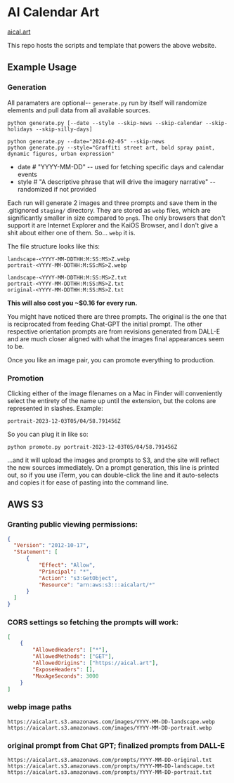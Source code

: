 # AI Calendar Art

[aical.art](https://aical.art)

This repo hosts the scripts and template that powers the above website.

## Example Usage

### Generation

All paramaters are optional-- `generate.py` run by itself will randomize elements and pull data from all available sources.


```
python generate.py [--date --style --skip-news --skip-calendar --skip-holidays --skip-silly-days]

python generate.py --date="2024-02-05" --skip-news
python generate.py --style="Graffiti street art, bold spray paint, dynamic figures, urban expression"
```

* date  # "YYYY-MM-DD"  -- used for fetching specific days and calendar events
* style # "A descriptive phrase that will drive the imagery narrative"  -- randomized if not provided


Each run will generate 2 images and three prompts and save them in the .gitignored `staging/` directory. They are stored as `webp` files, which are significantly smaller in size compared to `png`s. The only browsers that don't support it are Internet Explorer and the KaiOS Browser, and I don't give a shit about either one of them. So... `webp` it is.

The file structure looks like this:

```
landscape-<YYYY-MM-DDTHH:M:SS:MS>Z.webp
portrait-<YYYY-MM-DDTHH:M:SS:MS>Z.webp

landscape-<YYYY-MM-DDTHH:M:SS:MS>Z.txt
portrait-<YYYY-MM-DDTHH:M:SS:MS>Z.txt
original-<YYYY-MM-DDTHH:M:SS:MS>Z.txt
```

**This will also cost you ~$0.16 for every run.**

You might have noticed there are three prompts. The original is the one that is reciprocated from feeding Chat-GPT the initial prompt. The other respective orientation prompts are from revisions generated from DALL-E and are much closer aligned with what the images final appearances seem to be.

Once you like an image pair, you can promote everything to production.


### Promotion
Clicking either of the image filenames on a Mac in Finder will conveniently select the entirety of the name up until the extension, but the colons are represented in slashes. Example:

```
portrait-2023-12-03T05/04/58.791456Z
```

So you can plug it in like so:
```
python promote.py portrait-2023-12-03T05/04/58.791456Z
```

...and it will upload the images and prompts to S3, and the site will reflect the new sources immediately. On a prompt generation, this line is printed out, so if you use iTerm, you can double-click the line and it auto-selects and copies it for ease of pasting into the command line.


## AWS S3

### Granting public viewing permissions:
```json
{
  "Version": "2012-10-17",
  "Statement": [
      {
          "Effect": "Allow",
          "Principal": "*",
          "Action": "s3:GetObject",
          "Resource": "arn:aws:s3:::aicalart/*"
      }
  ]
}

```

### CORS settings so fetching the prompts will work:
```json
[
    {
        "AllowedHeaders": ["*"],
        "AllowedMethods": ["GET"],
        "AllowedOrigins": ["https://aical.art"],
        "ExposeHeaders": [],
        "MaxAgeSeconds": 3000
    }
]

```

### webp image paths
```
https://aicalart.s3.amazonaws.com/images/YYYY-MM-DD-landscape.webp
https://aicalart.s3.amazonaws.com/images/YYYY-MM-DD-portrait.webp
```

### original prompt from Chat GPT; finalized prompts from DALL-E
```
https://aicalart.s3.amazonaws.com/prompts/YYYY-MM-DD-original.txt
https://aicalart.s3.amazonaws.com/prompts/YYYY-MM-DD-landscape.txt
https://aicalart.s3.amazonaws.com/prompts/YYYY-MM-DD-portrait.txt
```
